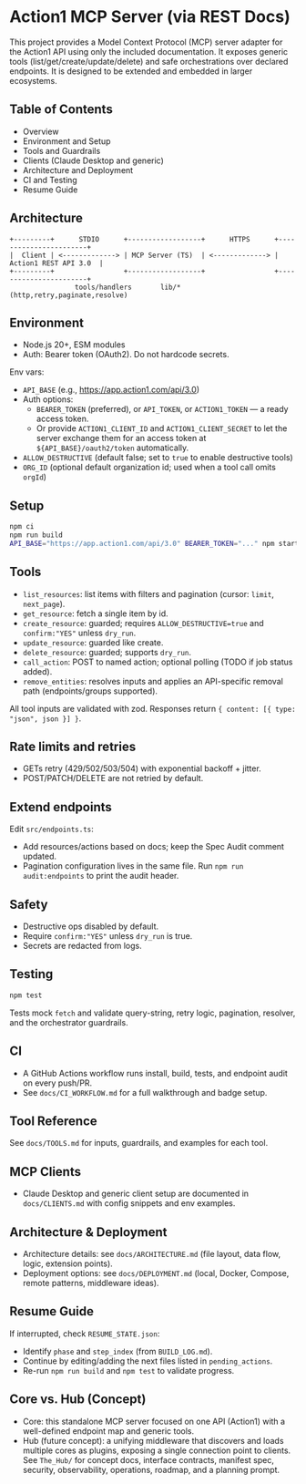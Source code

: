 # Action1 MCP Server (via REST Docs)

This project provides a Model Context Protocol (MCP) server adapter for the Action1 API using only the included documentation. It exposes generic tools (list/get/create/update/delete) and safe orchestrations over declared endpoints. It is designed to be extended and embedded in larger ecosystems.

## Table of Contents
- Overview
- Environment and Setup
- Tools and Guardrails
- Clients (Claude Desktop and generic)
- Architecture and Deployment
- CI and Testing
- Resume Guide

## Architecture
```
+---------+      STDIO      +------------------+      HTTPS      +-----------------------+
|  Client | <-------------> | MCP Server (TS)  | <-------------> | Action1 REST API 3.0  |
+---------+                 +------------------+                 +-----------------------+
                tools/handlers       lib/* (http,retry,paginate,resolve)
```

## Environment
- Node.js 20+, ESM modules
- Auth: Bearer token (OAuth2). Do not hardcode secrets.

Env vars:
- `API_BASE` (e.g., https://app.action1.com/api/3.0)
- Auth options:
  - `BEARER_TOKEN` (preferred), or `API_TOKEN`, or `ACTION1_TOKEN` — a ready access token.
  - Or provide `ACTION1_CLIENT_ID` and `ACTION1_CLIENT_SECRET` to let the server exchange them for an access token at `${API_BASE}/oauth2/token` automatically.
- `ALLOW_DESTRUCTIVE` (default false; set to `true` to enable destructive tools)
- `ORG_ID` (optional default organization id; used when a tool call omits `orgId`)

## Setup
```bash
npm ci
npm run build
API_BASE="https://app.action1.com/api/3.0" BEARER_TOKEN="..." npm start
```

## Tools
- `list_resources`: list items with filters and pagination (cursor: `limit`, `next_page`).
- `get_resource`: fetch a single item by id.
- `create_resource`: guarded; requires `ALLOW_DESTRUCTIVE=true` and `confirm:"YES"` unless `dry_run`.
- `update_resource`: guarded like create.
- `delete_resource`: guarded; supports `dry_run`.
- `call_action`: POST to named action; optional polling (TODO if job status added).
- `remove_entities`: resolves inputs and applies an API-specific removal path (endpoints/groups supported).

All tool inputs are validated with zod. Responses return `{ content: [{ type: "json", json }] }`.

## Rate limits and retries
- GETs retry (429/502/503/504) with exponential backoff + jitter.
- POST/PATCH/DELETE are not retried by default.

## Extend endpoints
Edit `src/endpoints.ts`:
- Add resources/actions based on docs; keep the Spec Audit comment updated.
- Pagination configuration lives in the same file.
Run `npm run audit:endpoints` to print the audit header.

## Safety
- Destructive ops disabled by default.
- Require `confirm:"YES"` unless `dry_run` is true.
- Secrets are redacted from logs.

## Testing
```bash
npm test
```
Tests mock `fetch` and validate query-string, retry logic, pagination, resolver, and the orchestrator guardrails.

## CI
- A GitHub Actions workflow runs install, build, tests, and endpoint audit on every push/PR.
- See `docs/CI_WORKFLOW.md` for a full walkthrough and badge setup.

## Tool Reference
See `docs/TOOLS.md` for inputs, guardrails, and examples for each tool.

## MCP Clients
- Claude Desktop and generic client setup are documented in `docs/CLIENTS.md` with config snippets and env examples.

## Architecture & Deployment
- Architecture details: see `docs/ARCHITECTURE.md` (file layout, data flow, logic, extension points).
- Deployment options: see `docs/DEPLOYMENT.md` (local, Docker, Compose, remote patterns, middleware ideas).

## Resume Guide
If interrupted, check `RESUME_STATE.json`:
- Identify `phase` and `step_index` (from `BUILD_LOG.md`).
- Continue by editing/adding the next files listed in `pending_actions`.
- Re-run `npm run build` and `npm test` to validate progress.

## Core vs. Hub (Concept)
- Core: this standalone MCP server focused on one API (Action1) with a well-defined endpoint map and generic tools.
- Hub (future concept): a unifying middleware that discovers and loads multiple cores as plugins, exposing a single connection point to clients. See `The_Hub/` for concept docs, interface contracts, manifest spec, security, observability, operations, roadmap, and a planning prompt.
